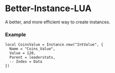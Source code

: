 # Better-Instance-LUA
A better, and more efficient way to create instances.

### Example

```
local CoinsValue = Instance.new("IntValue", {
  Name = "Coins_Value",
  Value = 120,
  Parent = leaderstats,
  -- Index = Data
})
  ```
